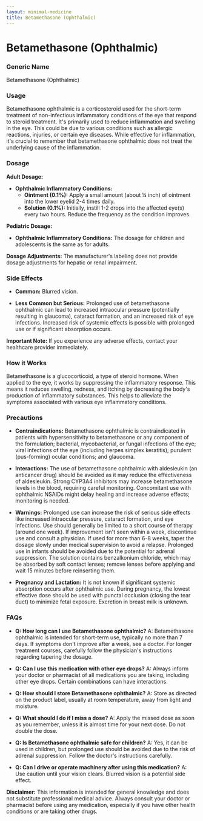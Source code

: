```yaml
---
layout: minimal-medicine
title: Betamethasone (Ophthalmic)
---
```


# Betamethasone (Ophthalmic)
### Generic Name
Betamethasone (Ophthalmic)

### Usage
Betamethasone ophthalmic is a corticosteroid used for the short-term treatment of  non-infectious inflammatory conditions of the eye that respond to steroid treatment.  It's primarily used to reduce inflammation and swelling in the eye.  This could be due to various conditions such as allergic reactions, injuries, or certain eye diseases.  While effective for inflammation, it's crucial to remember that betamethasone ophthalmic does not treat the underlying cause of the inflammation.

### Dosage

**Adult Dosage:**

* **Ophthalmic Inflammatory Conditions:**
    * **Ointment (0.1%):** Apply a small amount (about ¼ inch) of ointment into the lower eyelid 2-4 times daily.
    * **Solution (0.1%):** Initially, instill 1-2 drops into the affected eye(s) every two hours. Reduce the frequency as the condition improves.

**Pediatric Dosage:**

* **Ophthalmic Inflammatory Conditions:** The dosage for children and adolescents is the same as for adults.

**Dosage Adjustments:**  The manufacturer's labeling does not provide dosage adjustments for hepatic or renal impairment.

### Side Effects

* **Common:** Blurred vision.

* **Less Common but Serious:**  Prolonged use of betamethasone ophthalmic can lead to increased intraocular pressure (potentially resulting in glaucoma), cataract formation, and an increased risk of eye infections.  Increased risk of systemic effects is possible with prolonged use or if significant absorption occurs.


**Important Note:** If you experience any adverse effects, contact your healthcare provider immediately.


### How it Works

Betamethasone is a glucocorticoid, a type of steroid hormone.  When applied to the eye, it works by suppressing the inflammatory response. This means it reduces swelling, redness, and itching by decreasing the body's production of inflammatory substances.  This helps to alleviate the symptoms associated with various eye inflammatory conditions.

### Precautions

* **Contraindications:** Betamethasone ophthalmic is contraindicated in patients with hypersensitivity to betamethasone or any component of the formulation; bacterial, mycobacterial, or fungal infections of the eye; viral infections of the eye (including herpes simplex keratitis); purulent (pus-forming) ocular conditions; and glaucoma.

* **Interactions:**  The use of betamethasone ophthalmic with aldesleukin (an anticancer drug) should be avoided as it may reduce the effectiveness of aldesleukin. Strong CYP3A4 inhibitors may increase betamethasone levels in the blood, requiring careful monitoring.  Concomitant use with ophthalmic NSAIDs might delay healing and increase adverse effects; monitoring is needed.

* **Warnings:**  Prolonged use can increase the risk of serious side effects like increased intraocular pressure, cataract formation, and eye infections.  Use should generally be limited to a short course of therapy (around one week).  If improvement isn't seen within a week, discontinue use and consult a physician.  If used for more than 6-8 weeks, taper the dosage slowly under medical supervision to avoid a relapse.  Prolonged use in infants should be avoided due to the potential for adrenal suppression.  The solution contains benzalkonium chloride, which may be absorbed by soft contact lenses; remove lenses before applying and wait 15 minutes before reinserting them.

* **Pregnancy and Lactation:**  It is not known if significant systemic absorption occurs after ophthalmic use.  During pregnancy, the lowest effective dose should be used with punctal occlusion (closing the tear duct) to minimize fetal exposure.  Excretion in breast milk is unknown.

### FAQs

* **Q: How long can I use Betamethasone ophthalmic?** A:  Betamethasone ophthalmic is intended for short-term use, typically no more than 7 days.  If symptoms don't improve after a week, see a doctor. For longer treatment courses, carefully follow the physician's instructions regarding tapering the dosage.

* **Q: Can I use this medication with other eye drops?** A:  Always inform your doctor or pharmacist of all medications you are taking, including other eye drops.  Certain combinations can have interactions.

* **Q: How should I store Betamethasone ophthalmic?** A: Store as directed on the product label, usually at room temperature, away from light and moisture.

* **Q: What should I do if I miss a dose?** A: Apply the missed dose as soon as you remember, unless it is almost time for your next dose.  Do not double the dose.

* **Q: Is Betamethasone ophthalmic safe for children?** A:  Yes, it can be used in children, but prolonged use should be avoided due to the risk of adrenal suppression.  Follow the doctor's instructions carefully.

* **Q: Can I drive or operate machinery after using this medication?** A:  Use caution until your vision clears.  Blurred vision is a potential side effect.

**Disclaimer:** This information is intended for general knowledge and does not substitute professional medical advice. Always consult your doctor or pharmacist before using any medication, especially if you have other health conditions or are taking other drugs.
